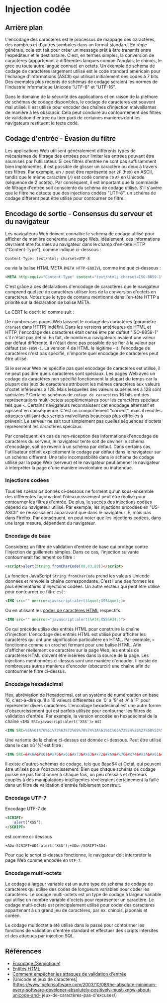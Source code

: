 # Injection codée

## Arrière plan

L'encodage des caractères est le processus de mappage des caractères, des nombres et d'autres symboles dans un format standard. En règle générale, cela est fait pour créer un message prêt à être transmis entre l'expéditeur et le destinataire. C'est, en termes simples, la conversion de caractères (appartenant à différentes langues comme l'anglais, le chinois, le grec ou toute autre langue connue) en octets. Un exemple de schéma de codage de caractères largement utilisé est le code standard américain pour l'échange d'informations (ASCII) qui utilisait initialement des codes à 7 bits. Des exemples plus récents de schémas de codage seraient les normes de l'industrie informatique Unicode "UTF-8" et "UTF-16".

Dans le domaine de la sécurité des applications et en raison de la pléthore de schémas de codage disponibles, le codage de caractères est souvent mal utilisé. Il est utilisé pour encoder des chaînes d'injection malveillantes de manière à les obscurcir. Cela peut conduire au contournement des filtres de validation d'entrée ou tirer parti de certaines manières dont les navigateurs restituent le texte codé.

## Codage d'entrée - Évasion du filtre

Les applications Web utilisent généralement différents types de mécanismes de filtrage des entrées pour limiter les entrées pouvant être soumises par l'utilisateur. Si ces filtres d'entrée ne sont pas suffisamment bien implémentés, il est possible de glisser un caractère ou deux à travers ces filtres. Par exemple, un `/` peut être représenté par `2F` (hex) en ASCII, tandis que le même caractère (`/`) est codé comme `C0` `AF` en Unicode (séquence de 2 octets). Par conséquent, il est important que la commande de filtrage d'entrée soit consciente du schéma de codage utilisé. S'il s'avère que le filtre ne détecte que des injections codées "UTF-8", un schéma de codage différent peut être utilisé pour contourner ce filtre.

## Encodage de sortie - Consensus du serveur et du navigateur

Les navigateurs Web doivent connaître le schéma de codage utilisé pour afficher de manière cohérente une page Web. Idéalement, ces informations devraient être fournies au navigateur dans le champ d'en-tête HTTP ("Content-Type"), comme indiqué ci-dessous :

```http
Content-Type: text/html; charset=UTF-8
```

ou via la balise HTML META (`META HTTP-EQUIV`), comme indiqué ci-dessous :

``` html
<META http-equiv="Content-Type" content="text/html; charset=ISO-8859-1">
```

C'est grâce à ces déclarations d'encodage de caractères que le navigateur comprend quel jeu de caractères utiliser lors de la conversion d'octets en caractères. Notez que le type de contenu mentionné dans l'en-tête HTTP a priorité sur la déclaration de balise META.

Le CERT le décrit ici comme suit :

De nombreuses pages Web laissent le codage des caractères (paramètre `charset` dans HTTP) indéfini. Dans les versions antérieures de HTML et HTTP, l'encodage des caractères était censé être par défaut "ISO-8859-1" s'il n'était pas défini. En fait, de nombreux navigateurs avaient une valeur par défaut différente, il n'était donc pas possible de se fier à la valeur par défaut `ISO-8859-1`. La version 4 de HTML le légitime - si l'encodage de caractères n'est pas spécifié, n'importe quel encodage de caractères peut être utilisé.

Si le serveur Web ne spécifie pas quel encodage de caractères est utilisé, il ne peut pas dire quels caractères sont spéciaux. Les pages Web avec un codage de caractères non spécifié fonctionnent la plupart du temps car la plupart des jeux de caractères attribuent les mêmes caractères aux valeurs d'octet inférieures à 128. Mais lesquelles des valeurs supérieures à 128 sont spéciales ? Certains schémas de `codage de caractères` 16 bits ont des représentations multi-octets supplémentaires pour les caractères spéciaux tels que `<`. Certains navigateurs reconnaissent cet encodage alternatif et agissent en conséquence. C'est un comportement "correct", mais il rend les attaques utilisant des scripts malveillants beaucoup plus difficiles à prévenir. Le serveur ne sait tout simplement pas quelles séquences d'octets représentent les caractères spéciaux.

Par conséquent, en cas de non-réception des informations d'encodage de caractères du serveur, le navigateur tente soit de deviner le schéma d'encodage, soit de revenir à un schéma par défaut. Dans certains cas, l'utilisateur définit explicitement le codage par défaut dans le navigateur sur un schéma différent. Une telle incompatibilité dans le schéma de codage utilisé par la page Web (serveur) et le navigateur peut amener le navigateur à interpréter la page d'une manière involontaire ou inattendue.

### Injections codées

Tous les scénarios donnés ci-dessous ne forment qu'un sous-ensemble des différentes façons dont l'obscurcissement peut être réalisé pour contourner les filtres d'entrée. De plus, le succès des injections codées dépend du navigateur utilisé. Par exemple, les injections encodées en "US-ASCII" ne réussissaient auparavant que dans le navigateur IE, mais pas dans Firefox. Par conséquent, on peut noter que les injections codées, dans une large mesure, dépendent du navigateur.

### Encodage de base

Considérez un filtre de validation d'entrée de base qui protège contre l'injection de guillemets simples. Dans ce cas, l'injection suivante contournerait facilement ce filtre :

``` html
<script>alert(String.fromCharCode(88,83,83))</script>
```

La fonction JavaScript `String.fromCharCode` prend les valeurs Unicode données et renvoie la chaîne correspondante. C'est l'une des formes les plus élémentaires d'injections codées. Un autre vecteur qui peut être utilisé pour contourner ce filtre est :

``` html
<IMG src="" onerror=javascript:alert(&quot;XSS&quot;)>
```

Ou en utilisant les [codes de caractères HTML](https://www.rapidtables.com/code/text/unicode-characters.html) respectifs :

``` html
<IMG src="" onerror="javascript:alert(&#34;XSS&#34;)">
```

Ce qui précède utilise des entités HTML pour construire la chaîne d'injection. L'encodage des entités HTML est utilisé pour afficher les caractères qui ont une signification particulière en HTML. Par exemple, `>` fonctionne comme un crochet fermant pour une balise HTML. Afin d'afficher réellement ce caractère sur la page Web, les entités de caractères HTML doivent être insérées dans la source de la page. Les injections mentionnées ci-dessus sont une manière d'encoder. Il existe de nombreuses autres manières d'encoder (obscurcir) une chaîne afin de contourner le filtre ci-dessus.

### Encodage hexadécimal

Hex, abréviation de Hexadecimal, est un système de numérotation en base 16, c'est-à-dire qu'il a 16 valeurs différentes de '0' à '9' et 'A' à 'F' pour représenter divers caractères. L'encodage hexadécimal est une autre forme d'obscurcissement qui est parfois utilisée pour contourner les filtres de validation d'entrée. Par exemple, la version encodée en hexadécimal de la chaîne `<IMG SRC=javascript:alert('XSS')>` est

``` html
<IMG SRC=%6A%61%76%61%73%63%72%69%70%74%3A%61%6C%65%72%74%28%27%58%53%53%27%29>
```

Une variante de la chaîne ci-dessus est donnée ci-dessous. Peut être utilisé dans le cas où '%' est filtré :

``` html
<IMG SRC=&#x6A&#x61&#x76&#x61&#x73&#x63&#x72&#x69&#x70&#x74&#x3A&#x61&#x6C&#x65&#x72&#x74&#x28&#x27&#x58&#x53&#x53&#x27&#x29>
```

Il existe d'autres schémas de codage, tels que Base64 et Octal, qui peuvent être utilisés pour l'obscurcissement. Bien que chaque schéma de codage puisse ne pas fonctionner à chaque fois, un peu d'essais et d'erreurs couplés à des manipulations intelligentes révéleraient certainement la faille dans un filtre de validation d'entrée faiblement construit.

### Encodage UTF-7

Encodage UTF-7 de

``` html
<SCRIPT>
    alert(‘XSS’);
</SCRIPT>
```

est comme ci-dessous

`+ADw-SCRIPT+AD4-alert('XSS');+ADw-/SCRIPT+AD4-`

Pour que le script ci-dessus fonctionne, le navigateur doit interpréter la page Web comme encodée en `UTF-7`.

### Encodage multi-octets

Le codage à largeur variable est un autre type de schéma de codage de caractères qui utilise des codes de longueurs variables pour coder les caractères. Le codage multi-octets est un type de codage à largeur variable qui utilise un nombre variable d'octets pour représenter un caractère. Le codage multi-octets est principalement utilisé pour coder des caractères appartenant à un grand jeu de caractères, par ex. chinois, japonais et coréen.

Le codage multioctet a été utilisé dans le passé pour contourner les fonctions de validation d'entrée standard et effectuer des scripts intersites et des attaques par injection SQL.

## Références

- [Encodage (Sémiotique)](https://en.wikipedia.org/wiki/Encoding_(sémiotique))
- [Entités HTML](https://www.w3schools.com/HTML/html_entities.asp)
- [Comment empêcher les attaques de validation d'entrée](https://searchsecurity.techtarget.com/answer/How-to-prevent-input-validation-attacks)
- [Unicode et jeux de caractères] (https://www.joelonsoftware.com/2003/10/08/the-absolute-minimum-every-software-developer-absolutely-positively-must-know-about-unicode-and- jeux-de-caractères-pas-d'excuses/)
